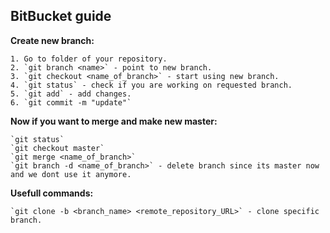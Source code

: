 ## BitBucket guide

__Create new branch:__

	1. Go to folder of your repository.
	2. `git branch <name>` - point to new branch.
	3. `git checkout <name_of_branch>` - start using new branch.
	4. `git status` - check if you are working on requested branch.
	5. `git add` - add changes.
	6. `git commit -m "update"`

__Now if you want to merge and make new master:__

	`git status`
	`git checkout master`
	`git merge <name_of_branch>`
	`git branch -d <name_of_branch>` - delete branch since its master now and we dont use it anymore.

__Usefull commands:__

	`git clone -b <branch_name> <remote_repository_URL>` - clone specific branch.
